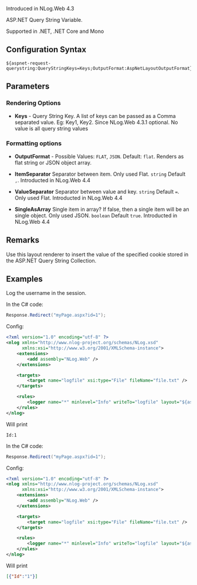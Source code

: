 Introduced in NLog.Web 4.3

ASP.NET Query String Variable. 

Supported in .NET, .NET Core and Mono

## Configuration Syntax
```
${aspnet-request-querystring:QueryStringKeys=Keys;OutputFormat:AspNetLayoutOutputFormat}
```

## Parameters
### Rendering Options
* **Keys** - Query String Key. A list of keys can be passed as a Comma separated value. Eg: Key1, Key2. Since NLog.Web 4.3.1 optional. No value is all query string values
### Formatting options
* **OutputFormat** - Possible Values: `FLAT`, `JSON`. Default: `flat`. Renders as flat string or JSON object array.

* **ItemSeparator** Separator between item. Only used Flat. `string` Default `,`. Introducted in NLog.Web 4.4
* **ValueSeparator** Separator between value and key. `string`  Default `=`. Only used Flat. Introducted in NLog.Web 4.4
* **SingleAsArray** Single item in array? If false, then a single item will be an single object. Only used JSON. `boolean` Default `true`. Introducted in NLog.Web 4.4



## Remarks
Use this layout renderer to insert the value of the specified cookie stored in the ASP.NET Query String Collection.

## Examples

Log the username in the session.

In the C# code:
```c#
Response.Redirect("myPage.aspx?id=1");
```

Config:
```xml
<?xml version="1.0" encoding="utf-8" ?>
<nlog xmlns="http://www.nlog-project.org/schemas/NLog.xsd"
      xmlns:xsi="http://www.w3.org/2001/XMLSchema-instance">
    <extensions>
        <add assembly="NLog.Web" />
    </extensions>

    <targets>
        <target name="logfile" xsi:type="File" fileName="file.txt" />
    </targets>

    <rules>
        <logger name="*" minlevel="Info" writeTo="logfile" layout="${aspnet-request-querystring:QueryStringKeys=id}" />
    </rules>
</nlog>
```
Will print 
```
Id:1
```

In the C# code:
```c#
Response.Redirect("myPage.aspx?id=1");
```

Config:
```xml
<?xml version="1.0" encoding="utf-8" ?>
<nlog xmlns="http://www.nlog-project.org/schemas/NLog.xsd"
      xmlns:xsi="http://www.w3.org/2001/XMLSchema-instance">
    <extensions>
        <add assembly="NLog.Web" />
    </extensions>

    <targets>
        <target name="logfile" xsi:type="File" fileName="file.txt" />
    </targets>

    <rules>
        <logger name="*" minlevel="Info" writeTo="logfile" layout="${aspnet-request-querystring:QueryStringKeys=id;OutputFormat=JSON}" />
    </rules>
</nlog>
```
Will print 
```json
[{"Id":"1"}]
```
